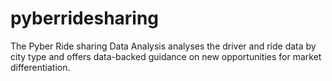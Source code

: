 # pyberridesharing
The Pyber Ride sharing Data Analysis analyses the driver and ride data by city type and offers data-backed guidance on new opportunities for market differentiation.
